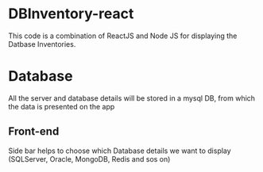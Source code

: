 # DBInventory-react
This code is a combination of ReactJS and Node JS for displaying the Datbase Inventories.

# Database
All the server and database details will be stored in a mysql DB, from which the data is presented on the app 

## Front-end
Side bar helps to choose which Database details we want to display (SQLServer, Oracle, MongoDB, Redis and sos on)
